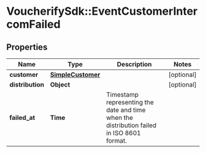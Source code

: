 # VoucherifySdk::EventCustomerIntercomFailed

## Properties

| Name | Type | Description | Notes |
| ---- | ---- | ----------- | ----- |
| **customer** | [**SimpleCustomer**](SimpleCustomer.md) |  | [optional] |
| **distribution** | **Object** |  | [optional] |
| **failed_at** | **Time** | Timestamp representing the date and time when the distribution failed in ISO 8601 format. |  |

